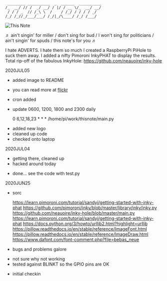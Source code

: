 
     ________ __________  _  ______  __________
    /_  __/ // /  _/ __/ / |/ / __ \/_  __/ __/
     / / / _  // /_\ \  /    / /_/ / / / / _/  
    /_/ /_//_/___/___/ /_/|_/\____/ /_/ /___/  


![This Note](https://live.staticflickr.com/65535/50077822611_677cb12e23.jpg)

♬ ain't singin' for miller / don't sing for bud / I won't sing for politicians / ain't singin' for spuds / this note's for you ♬

I hate ADVERTS. I hate them so much I created a RaspberryPi PiHole to suck them away. I added a nifty Pimoroni InkyPHAT to display the results. Total rip-off of the fabulous InkyHole: https://github.com/neauoire/inky-hole

2020JUL05
* added image to README
- you can read more at [flickr]()

* cron added
- update 0600, 1200, 1800 and 2300 daily

  0 6,12,18,23 * * * /home/pi/work/thisnote/main.py

* added new logo
* cleaned up code
* checked onto laptop

2020JUL04
* getting there, cleaned up
* hacked around today 
- done... see the code with test.py

2020JUN25
* sorc

  <https://learn.pimoroni.com/tutorial/sandyj/getting-started-with-inky-phat>
  <https://github.com/pimoroni/inky/blob/master/library/inky/inky.py>
  <https://github.com/neauoire/inky-hole/blob/master/main.py>
  <https://learn.pimoroni.com/tutorial/sandyj/getting-started-with-inky-phat>
  <https://docs.python.org/3/howto/urllib2.html?highlight=urllib>
  <https://pillow.readthedocs.io/en/stable/reference/ImageFont.html>
  <https://pillow.readthedocs.io/en/stable/reference/ImageDraw.html>
  <https://www.dafont.com/font-comment.php?file=bebas_neue>

* bugs and problems galore
- not sure why not working
- tested against BLINKT so the GPIO pins are OK

* initial checkin
